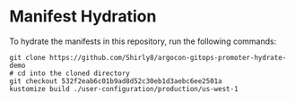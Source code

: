 # Manifest Hydration

To hydrate the manifests in this repository, run the following commands:

```shell
git clone https://github.com/Shirly8/argocon-gitops-promoter-hydrate-demo
# cd into the cloned directory
git checkout 532f2eab6c01b9ad8d52c30eb1d3aebc6ee2501a
kustomize build ./user-configuration/production/us-west-1
```

